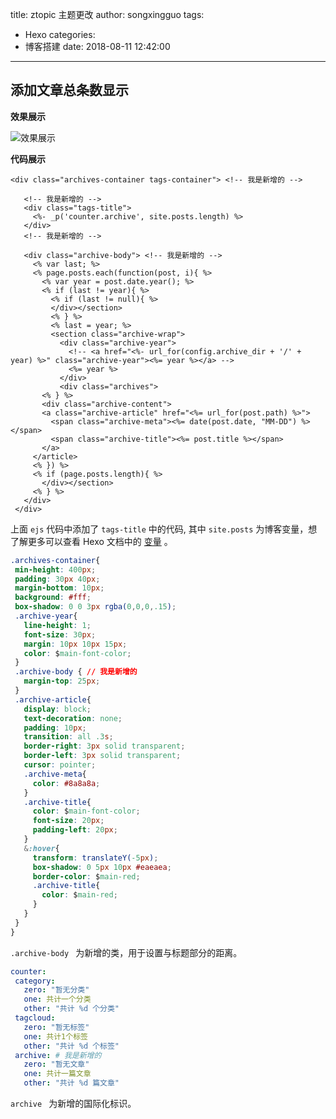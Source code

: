 title: ztopic 主题更改
author: songxingguo
tags:
  - Hexo
categories:
  - 博客搭建
date: 2018-08-11 12:42:00
---
## 添加文章总条数显示

 **效果展示**
 
 ![效果展示](http://p9myzkds7.bkt.clouddn.com/ztopic/%E6%B7%BB%E5%8A%A0%E6%96%87%E7%AB%A0%E6%80%BB%E6%9D%A1%E6%95%B0.png)
 
 <!-- more-->
 **代码展示**
 
 ```ejs
 <div class="archives-container tags-container"> <!-- 我是新增的 -->
    
    <!-- 我是新增的 -->
    <div class="tags-title">
      <%- _p('counter.archive', site.posts.length) %>
    </div>
    <!-- 我是新增的 -->
    
    <div class="archive-body"> <!-- 我是新增的 -->
      <% var last; %>
      <% page.posts.each(function(post, i){ %>
        <% var year = post.date.year(); %>
        <% if (last != year){ %>
          <% if (last != null){ %>
          </div></section>
          <% } %>
          <% last = year; %>
          <section class="archive-wrap">
            <div class="archive-year">
              <!-- <a href="<%- url_for(config.archive_dir + '/' + year) %>" class="archive-year"><%= year %></a> -->
              <%= year %>
            </div>
            <div class="archives">
        <% } %>
        <div class="archive-content">
        <a class="archive-article" href="<%= url_for(post.path) %>">
          <span class="archive-meta"><%= date(post.date, "MM-DD") %></span>
          <span class="archive-title"><%= post.title %></span>
        </a>
      </article>
      <% }) %>
      <% if (page.posts.length){ %>
        </div></section>
      <% } %>
    </div>
  </div>
 ```
 上面 `ejs` 代码中添加了 `tags-title` 中的代码, 其中 `site.posts` 为博客变量，想了解更多可以查看 Hexo 文档中的 [变量](https://hexo.io/zh-cn/docs/variables) 。
 
 ```css
 .archives-container{
  min-height: 400px;
  padding: 30px 40px;
  margin-bottom: 10px;
  background: #fff;
  box-shadow: 0 0 3px rgba(0,0,0,.15);
  .archive-year{
    line-height: 1;
    font-size: 30px;
    margin: 10px 10px 15px;
    color: $main-font-color;
  }
  .archive-body { // 我是新增的
    margin-top: 25px;
  }
  .archive-article{
    display: block;
    text-decoration: none;
    padding: 10px;
    transition: all .3s;
    border-right: 3px solid transparent;
    border-left: 3px solid transparent;
    cursor: pointer;
    .archive-meta{
      color: #8a8a8a;
    }
    .archive-title{
      color: $main-font-color;
      font-size: 20px;
      padding-left: 20px;
    }
    &:hover{
      transform: translateY(-5px);
      box-shadow: 0 5px 10px #eaeaea;
      border-color: $main-red;
      .archive-title{
        color: $main-red;
      }
    }
  }
}
 ```
 `.archive-body ` 为新增的类，用于设置与标题部分的距离。
 
 ```yml
 counter:
  category:
    zero: "暂无分类"
    one: 共计一个分类
    other: "共计 %d 个分类"
  tagcloud:
    zero: "暂无标签"
    one: 共计1个标签
    other: "共计 %d 个标签"
  archive: # 我是新增的
    zero: "暂无文章"
    one: 共计一篇文章
    other: "共计 %d 篇文章"
 ```
 `archive ` 为新增的国际化标识。